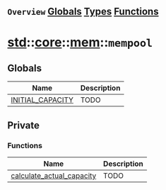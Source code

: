 ## `Overview` [Globals](./globals.md) [Types](./types.md) [Functions](./functions.md)
# [std](./../../../std.md)::[core](./../../core.md)::[mem](./../mem.md)::`mempool`
## Globals
|Name|Description|
|----|-----------|
|[INITIAL_CAPACITY](#todo)|TODO|
## Private
### Functions
|Name|Description|
|----|-----------|
|[calculate_actual_capacity](#todo)|TODO|
